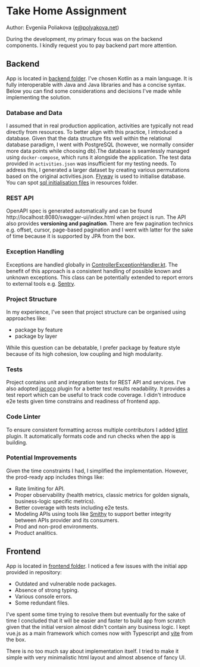 # Take Home Assignment

Author: Evgeniia Poliakova (e@polyakova.net)

During the development, my primary focus was on the backend components. I kindly request you to pay backend part more attention.


## Backend

App is located in [backend folder](./backend). I've chosen Kotlin as a main language. It is fully interoperable
with Java and Java libraries and has a concise syntax. Below you can find some considerations and decisions I've made
while implementing the solution.

### Database and Data

I assumed that in real production application, activities are typically not read directly from resources. To better
align with this
practice, I introduced a database. Given that the data structure fits well within the relational database
paradigm, I went with PostgreSQL (however, we normally consider more data points while choosing db).The
database is seamlessly managed using `docker-compose`, which runs it
alongside the application. The test data provided in `activities.json` was insufficient for my testing needs. To address
this, I generated a larger dataset by creating various permutations based on the original activities.json.
[Flyway](https://www.red-gate.com/products/flyway/) is used to initialise database. You can
spot [sql initialisation files](backend/src/main/resources/db/migration) in resources folder.

### REST API

OpenAPI spec is generated automatically and can be found http://localhost:8080/swagger-ui/index.html when project is
run. The API also provides **versioning and pagination**. There are few pagination technics e.g. offset, cursor,
page-based
pagination and I went with latter for the sake of time because it is supported by JPA from the box.

### Exception Handling

Exceptions are handled globally
in [ControllerExceptionHandler.kt](backend/src/main/kotlin/com/getyourguide/demo/ControllerExceptionHandler.kt). The
benefit of this approach is a consistent handling of possible known and unknown exceptions. This class can be
potentially extended to report errors to external tools e.g. [Sentry](https://sentry.io/).

### Project Structure

In my experience, I've seen that project structure can be organised using approaches like:

- package by feature
- package by layer

While this question can be debatable, I prefer package by feature style because of its high cohesion, low coupling and
high modularity.

### Tests

Project contains unit and integration tests for REST API and services. I've also
adopted [jacoco](https://docs.gradle.org/current/userguide/jacoco_plugin.html) plugin for a better test results
readability.
It provides a test report which can be useful to track code coverage. I didn't introduce e2e tests given time constrains
and readiness of frontend app.

### Code Linter

To ensure consistent formatting across multiple contributors I added [ktlint](https://github.com/pinterest/ktlint)
plugin. It automatically formats code and
run checks when the app is building.

### Potential Improvements

Given the time constraints I had, I simplified the implementation. However, the prod-ready app includes things like:

- Rate limiting for API.
- Proper observability (health metrics, classic metrics for golden signals, business-logic
  specific metrics).
- Better coverage with tests including e2e tests.
- Modeling APIs using tools like [Smithy](https://smithy.io/2.0/index.html) to support
  better integrity between APIs provider and its consumers.
- Prod and non-prod environments.
- Product analitics.

## Frontend

App is located in [frontend folder](./frontend). I noticed a few issues with the
initial app provided in repository:

- Outdated and vulnerable node packages.
- Absence of strong typing.
- Various console errors.
- Some redundant files.

I've spent some time trying to resolve them but eventually for the sake of time I concluded that it will be easier and faster
to build app from scratch given that the initial version almost didn't contain any business logic. I kept vue.js as a main
framework which comes now with Typescript and [vite](https://vite.dev/) from the box.

There is no too much say about implementation itself. I tried to make it simple with very minimalistic html layout and
almost absence of fancy UI.

